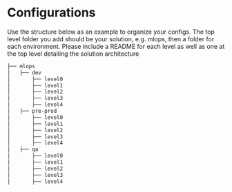# Configurations

Use the structure below as an example to organize your configs. The top level folder you add should be your solution, e.g. mlops, then a folder for each environment. Please include a README for each level as well as one at the top level detailing the solution architecture

```bash
├── mlops
│   ├── dev
│       ├── level0
│       ├── level1
│       ├── level2
│       ├── level3
│       ├── level4
│   ├── pre-prod
│       ├── level0
│       ├── level1
│       ├── level2
│       ├── level3
│       ├── level4
│   ├── qa
│       ├── level0
│       ├── level1
│       ├── level2
│       ├── level3
│       ├── level4
```
